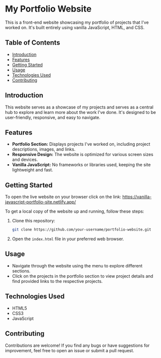 # My Portfolio Website

This is a front-end website showcasing my portfolio of projects that I've worked on. It's built entirely using vanilla JavaScript, HTML, and CSS.

## Table of Contents

- [Introduction](#introduction)
- [Features](#features)
- [Getting Started](#getting-started)
- [Usage](#usage)
- [Technologies Used](#technologies-used)
- [Contributing](#contributing)

## Introduction

This website serves as a showcase of my projects and serves as a central hub to explore and learn more about the work I've done. It's designed to be user-friendly, responsive, and easy to navigate.

## Features

- **Portfolio Section:** Displays projects I've worked on, including project descriptions, images, and links.
- **Responsive Design:** The website is optimized for various screen sizes and devices.
- **Vanilla JavaScript:** No frameworks or libraries used, keeping the site lightweight and fast.

## Getting Started

To open the live website on your browser click on the link: https://vanilla-javascript-portfolio-site.netlify.app/

To get a local copy of the website up and running, follow these steps:

1. Clone this repository:

   ```bash
   git clone https://github.com/your-username/portfolio-website.git
   ```

2. Open the `index.html` file in your preferred web browser.

## Usage

- Navigate through the website using the menu to explore different sections.
- Click on the projects in the portfolio section to view project details and find provided links to the respective projects.

## Technologies Used

- HTML5
- CSS3
- JavaScript

## Contributing

Contributions are welcome! If you find any bugs or have suggestions for improvement, feel free to open an issue or submit a pull request.
